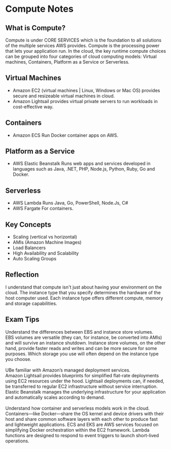 # Compute Notes

## What is Compute?

Compute is under CORE SERVICES which is the foundation to all solutions of the multiple services AWS provides.
Compute is the processing power that lets your application run. In the cloud, the key runtime compute choices can be grouped into four categories of cloud computing models: Virtual machines, Containers, Platform as a Service or Serverless.

## Virtual Machines
- Amazon EC2 (virtual machines | Linux, Windows or Mac OS)
  provides secure and resizeable virtual machines in cloud. 
- Amazon Lightsail
  provides virtual private servers to run workloads in cost-effective way.

## Containers
- Amazon ECS
  Run Docker container apps on AWS.

## Platform as a Service
- AWS Elastic Beanstalk
  Runs web apps and services developed in languages such as Java, .NET, PHP, Node.js, Python, Ruby, Go and Docker.

## Serverless
- AWS Lambda
  Runs Java, Go, PowerShell, Node.Js, C#
- AWS Fargate
  For containers.


## Key Concepts
- Scaling (vertical vs horizontal)
- AMIs (Amazon Machine Images)
- Load Balancers
- High Availability and Scalability
- Auto Scaling Groups 

## Reflection
I understand that compute isn't just about having your environment on the cloud. The instance type that you specify determines the hardware of the host computer used. Each instance type offers different compute, memory and storage capabilities.

## Exam Tips
Understand the differences between EBS and instance store volumes.<br>EBS volumes are versatile (they can, for instance, be converted into AMIs) and will survive an instance shutdown. Instance store volumes, on the other hand, provide faster reads and writes and can be more secure for some purposes. Which storage you use will often depend on the instance type you choose.<br><br>UBe familiar with Amazon’s managed deployment services.<br>Amazon Lightsail provides blueprints for simplified flat-rate deployments using EC2 resources under the hood. Lightsail deployments can, if needed, be transferred to regular EC2 infrastructure without service interruption.<br>Elastic Beanstalk manages the underlying infrastructure for your application and automatically scales according to demand.<br><br>Understand how container and serverless models work in the cloud.<br>Containers—like Docker—share the OS kernel and device drivers with their host and share common software layers with each other to produce fast and lightweight applications. ECS and EKS are AWS services focused on simplifying Docker orchestration within the EC2 framework. Lambda functions are designed to respond to event triggers to launch short-lived operations.
